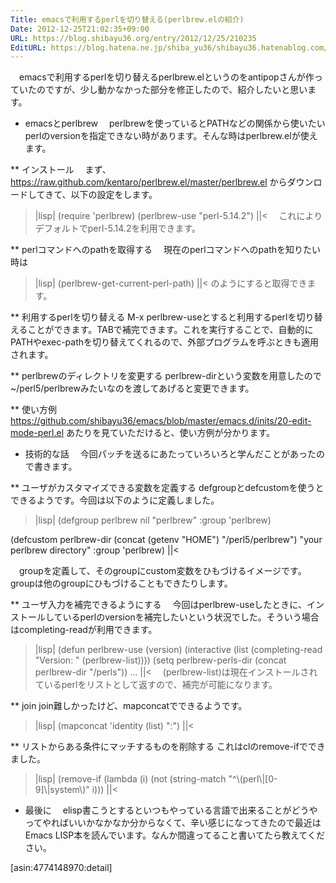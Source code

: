 ```yaml
---
Title: emacsで利用するperlを切り替える(perlbrew.elの紹介)
Date: 2012-12-25T21:02:35+09:00
URL: https://blog.shibayu36.org/entry/2012/12/25/210235
EditURL: https://blog.hatena.ne.jp/shiba_yu36/shibayu36.hatenablog.com/atom/entry/12704830469096882948
---
```


　emacsで利用するperlを切り替えるperlbrew.elというのをantipopさんが作っていたのですが、少し動かなかった部分を修正したので、紹介したいと思います。

* emacsとperlbrew
　perlbrewを使っているとPATHなどの関係から使いたいperlのversionを指定できない時があります。そんな時はperlbrew.elが使えます。

** インストール
　まず、https://raw.github.com/kentaro/perlbrew.el/master/perlbrew.el からダウンロードしてきて、以下の設定をします。
>|lisp|
(require 'perlbrew)
(perlbrew-use "perl-5.14.2")
||<
　これによりデフォルトでperl-5.14.2を利用できます。

** perlコマンドへのpathを取得する
　現在のperlコマンドへのpathを知りたい時は
>|lisp|
(perlbrew-get-current-perl-path)
||<
のようにすると取得できます。

** 利用するperlを切り替える
M-x perlbrew-useとすると利用するperlを切り替えることができます。TABで補完できます。これを実行することで、自動的にPATHやexec-pathを切り替えてくれるので、外部プログラムを呼ぶときも適用されます。

** perlbrewのディレクトリを変更する
perlbrew-dirという変数を用意したので~/perl5/perlbrewみたいなのを渡してあげると変更できます。

** 使い方例
https://github.com/shibayu36/emacs/blob/master/emacs.d/inits/20-edit-mode-perl.el あたりを見ていただけると、使い方例が分かります。


* 技術的な話
　今回パッチを送るにあたっていろいろと学んだことがあったので書きます。

** ユーザがカスタマイズできる変数を定義する
defgroupとdefcustomを使うとできるようです。今回は以下のように定義しました。

>|lisp|
(defgroup perlbrew nil
  "perlbrew"
  :group 'perlbrew)

(defcustom perlbrew-dir (concat (getenv "HOME") "/perl5/perlbrew")
  "your perlbrew directory"
  :group 'perlbrew)
||<

　groupを定義して、そのgroupにcustom変数をひもづけるイメージです。groupは他のgroupにひもづけることもできたりします。

** ユーザ入力を補完できるようにする
　今回はperlbrew-useしたときに、インストールしているperlのversionを補完したいという状況でした。そういう場合はcompleting-readが利用できます。
>|lisp|
(defun perlbrew-use (version)
  (interactive (list (completing-read "Version: " (perlbrew-list))))
  (setq perlbrew-perls-dir (concat perlbrew-dir "/perls"))
...
||<
　(perlbrew-list)は現在インストールされているperlをリストとして返すので、補完が可能になります。

** join
join難しかったけど、mapconcatでできるようです。
>|lisp|
(mapconcat 'identity (list) ":")
||<

** リストからある条件にマッチするものを削除する
これはclのremove-ifでできました。
>|lisp|
(remove-if
 (lambda (i)
   (not (string-match "^\\(perl\\|[0-9]\\|system\\)" i)))
||<


* 最後に
　elisp書こうとするといつもやっている言語で出来ることがどうやってやればいいかなかなか分からなくて、辛い感じになってきたので最近はEmacs LISP本を読んでいます。なんか間違ってること書いてたら教えてください。

[asin:4774148970:detail]
